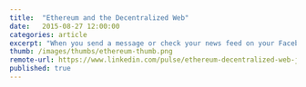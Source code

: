 ```yaml
---
title:  "Ethereum and the Decentralized Web"
date:   2015-08-27 12:00:00
categories: article
excerpt: "When you send a message or check your news feed on your Facebook app, almost everything is routed through centralized servers. Your Instagram photos. Your email. Even your Snapchat messages (they say they're deleted... but are you really sure?) While most of us don't understand how all of this works, it's hard to miss the fact that centralized systems have major flaws, despite (or even because of) their growing complexity. The NSA can intercept your private user data from Google by tapping into their centralized network. Hackers can reveal millions of people's identities and online choices by hacking in through Ashley Madison's VPN. Apple iMessage goes down when Apple's servers go down. And 56 million credit cards can be stolen from one national retailer's servers, because, well...they were on a server."
thumb: /images/thumbs/ethereum-thumb.png
remote-url: https://www.linkedin.com/pulse/ethereum-decentralized-web-jd-maresco
published: true
---
```

